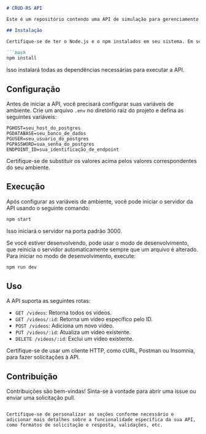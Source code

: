 
```markdown
# CRUD-RS API

Este é um repositório contendo uma API de simulação para gerenciamento de vídeos, fornecendo operações CRUD (Create, Read, Update, Delete).

## Instalação

Certifique-se de ter o Node.js e o npm instalados em seu sistema. Em seguida, clone este repositório e execute o seguinte comando no diretório raiz:

```bash
npm install
```

Isso instalará todas as dependências necessárias para executar a API.

## Configuração

Antes de iniciar a API, você precisará configurar suas variáveis de ambiente. Crie um arquivo `.env` no diretório raiz do projeto e defina as seguintes variáveis:

```
PGHOST=seu_host_do_postgres
PGDATABASE=seu_banco_de_dados
PGUSER=seu_usuario_do_postgres
PGPASSWORD=sua_senha_do_postgres
ENDPOINT_ID=sua_identificação_de_endpoint
```

Certifique-se de substituir os valores acima pelos valores correspondentes do seu ambiente.

## Execução

Após configurar as variáveis de ambiente, você pode iniciar o servidor da API usando o seguinte comando:

```bash
npm start
```

Isso iniciará o servidor na porta padrão 3000.

Se você estiver desenvolvendo, pode usar o modo de desenvolvimento, que reinicia o servidor automaticamente sempre que um arquivo é alterado. Para iniciar no modo de desenvolvimento, execute:

```bash
npm run dev
```

## Uso

A API suporta as seguintes rotas:

- `GET /videos`: Retorna todos os vídeos.
- `GET /videos/:id`: Retorna um vídeo específico pelo ID.
- `POST /videos`: Adiciona um novo vídeo.
- `PUT /videos/:id`: Atualiza um vídeo existente.
- `DELETE /videos/:id`: Exclui um vídeo existente.

Certifique-se de usar um cliente HTTP, como cURL, Postman ou Insomnia, para fazer solicitações à API.

## Contribuição

Contribuições são bem-vindas! Sinta-se à vontade para abrir uma issue ou enviar uma solicitação pull.


```

Certifique-se de personalizar as seções conforme necessário e adicionar mais detalhes sobre a funcionalidade específica da sua API, como formatos de solicitação e resposta, validações, etc.
